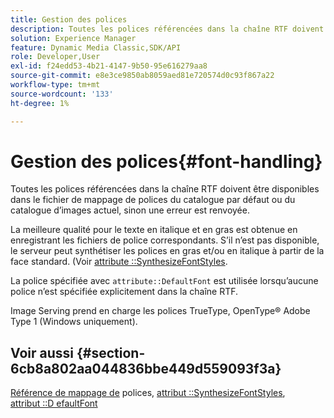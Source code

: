 ```yaml
---
title: Gestion des polices
description: Toutes les polices référencées dans la chaîne RTF doivent être disponibles dans le fichier de mappage de polices du catalogue par défaut ou du catalogue d’images actuel, sinon une erreur est renvoyée.
solution: Experience Manager
feature: Dynamic Media Classic,SDK/API
role: Developer,User
exl-id: f24edd53-4b21-4147-9b50-95e616279aa8
source-git-commit: e8e3ce9850ab8059aed81e720574d0c93f867a22
workflow-type: tm+mt
source-wordcount: '133'
ht-degree: 1%

---
```


# Gestion des polices{#font-handling}

Toutes les polices référencées dans la chaîne RTF doivent être disponibles dans le fichier de mappage de polices du catalogue par défaut ou du catalogue d’images actuel, sinon une erreur est renvoyée.

La meilleure qualité pour le texte en italique et en gras est obtenue en enregistrant les fichiers de police correspondants. S’il n’est pas disponible, le serveur peut synthétiser les polices en gras et/ou en italique à partir de la face standard. (Voir [attribute ::SynthesizeFontStyles](/help/aem-is-ir-api/is-api/image-catalog/image-serving-api-ref/c-image-catalog-reference/c-attributes-reference/r-synthesizefontstyles.md).

La police spécifiée avec `attribute::DefaultFont` est utilisée lorsqu’aucune police n’est spécifiée explicitement dans la chaîne RTF.

Image Serving prend en charge les polices TrueType, OpenType® Adobe Type 1 (Windows uniquement).

<!-- THIS APPEARS TO BE VERY OLD OUTDATED INFORMATION; URL IS DEAD TOO ## Photofont&reg; font support {#section-74560ae898cf4708aba4c8b4093f5f00}

Photofont&reg; fonts support `textPs=`, with the following restrictions:

* `\cf` is ignored in text spans that specify a Photofont font; Photofont font faces have predefined colors 
* Synthesized font styles are not supported; use of `\b` and `\i`require corresponding font map entries, otherwise an error is returned 

* Vertical text flow is not supported 
* Photofont fonts with 16-bit images are not supported 
* Photofont fonts with multiple glyphs per image are not supported 
* Naïve color conversion is applied unless the Photofont glyph images embed color profiles; in this case, relative colorimetric render intent and blackpoint compensation are always applied

See [https://www.photofont.com](https://www.photofont.com) for additional information. -->

## Voir aussi {#section-6cb8a802aa044836bbe449d559093f3a}

[Référence de mappage de](../../../../../is-api/image-catalog/image-serving-api-ref/c-image-catalog-reference/c-font-map-reference/c-font-map-reference.md#concept-f81f319d03c646c5a8ef87b3277dd37d) polices, [attribut ::SynthesizeFontStyles](../../../../../is-api/image-catalog/image-serving-api-ref/c-image-catalog-reference/c-attributes-reference/r-synthesizefontstyles.md#reference-1b12ba881b9146c793bcb07407cacb15), [attribut ::D efaultFont](../../../../../is-api/image-catalog/image-serving-api-ref/c-image-catalog-reference/c-attributes-reference/r-defaultfont.md#reference-48b763ac254545e89a25c76ff7581107)
